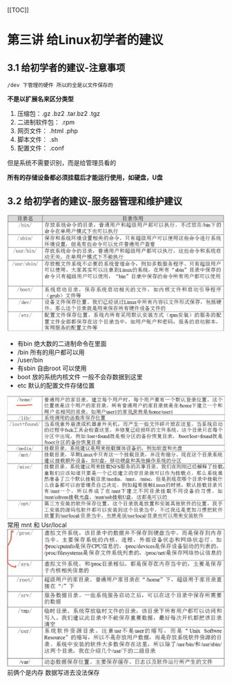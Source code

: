 [[TOC]]

# 第三讲 给Linux初学者的建议 #

## 3.1 给初学者的建议-注意事项 ##
	/dev 下管理的硬件 所以的全是以文件保存的
**不是以扩展名来区分类型**

1. 压缩包：.gz .bz2 .tar.bz2  .tgz
2. 二进制软件包： .rpm
3. 网页文件： .html .php
4. 脚本文件： .sh
5. 配置文件： .conf

但是系统不需要识别，而是给管理员看的

**所有的存储设备都必须挂载后才能运行使用，如硬盘，U盘**
## 3.2 给初学者的建议-服务器管理和维护建议 ##
![img](img/3_2m1.png)

- 有bin 绝大数的二进制命令在里面
- /bin 所有的用户都可以用
- /user/bin 
- 有sbin 自由root 可以使用 
- boot 放的系统内核文件 一般不会存数据到这里
- etc 默认的配置文件存储位置

![img](img/3_2m2.png)
常用 mnt 和 Usr/local
![img](img/3_2m3.png)
前俩个是内存 数据写进去没法保存